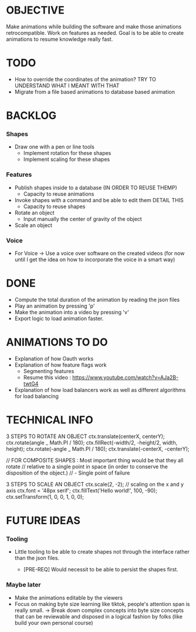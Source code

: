 # OBJECTIVE

Make animations while building the software and make those animations retrocompatible.
Work on features as needed.
Goal is to be able to create animations to resume knowledge really fast.

# TODO

- How to override the coordinates of the animation? TRY TO UNDERSTAND WHAT I MEANT WITH THAT
- Migrate from a file based animations to database based animation

# BACKLOG

### Shapes

- Draw one with a pen or line tools
  - Implement rotation for these shapes
  - Implement scaling for these shapes

### Features

- Publish shapes inside to a database (IN ORDER TO REUSE THEMP)
  - Capacity to reuse animations
- Invoke shapes with a command and be able to edit them DETAIL THIS
  - Capacity to reuse shapes
- Rotate an object
  - Input manually the center of gravity of the object
- Scale an object

### Voice

- For Voice -> Use a voice over software on the created videos (for now until I get the idea on how to incorporate the voice in a smart way)

# DONE

- Compute the total duration of the animation by reading the json files
- Play an animation by pressing 'p'
- Make the animation into a video by pressing 'v'
- Export logic to load animation faster.

# ANIMATIONS TO DO

- Explanation of how Oauth works
- Explanation of how feature flags work
  - Segmenting features
  - Resume this video : https://www.youtube.com/watch?v=AJa2B-twtG4
- Explanation of how load balancers work as well as different algorithms for load balancing

# TECHNICAL INFO

3 STEPS TO ROTATE AN OBJECT
ctx.translate(centerX, centerY);
ctx.rotate(angle _ Math.PI / 180);
ctx.fillRect(-width/2, -height/2, width, height);
ctx.rotate(-angle _ Math.PI / 180);
ctx.translate(-centerX, -centerY);

// FOR COMPOSITE SHAPES : Most important thing would be that they all rotate
// relative to a single point in space (in order to conserve the disposition of the object.)
// - Single point of failure

3 STEPS TO SCALE AN OBJECT
ctx.scale(2, -2); // scaling on the x and y axis
ctx.font = '48px serif';
ctx.fillText('Hello world!', 100, -90);
ctx.setTransform(1, 0, 0, 1, 0, 0);

# FUTURE IDEAS

### Tooling

- Little tooling to be able to create shapes not through the interface rather than the json files.

  - [PRE-REQ] Would necessit to be able to persist the shapes first.

### Maybe later

- Make the animations editable by the viewers
- Focus on making byte size learning like tiktok, people's attention span is really small.
  -> Break down complex concepts into byte size concepts that can be reviewable and disposed in a logical
  fashion by folks (like build your own personal course)
